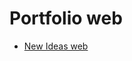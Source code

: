 <!--
<!DOCTYPE html>
<html lang="en">
<head>
	<meta charset="UTF-8">
	<meta http-equiv="X-UA-Compatible" content="IE=edge">
	<meta name="viewport" content="width=device-width, initial-scale=1.0">
	<title>Portfolio Web</title>
</head>
<body>
	<h1>Portfolio</h1>
	<ul>
		<li><a href="./works/01-Landing-Page/">New Ideas web</a></li>
	</ul>
</body>
</html>
-->

# Portfolio web

- [New Ideas web](./works/01-Landing-Page/)

